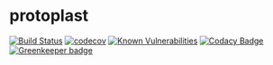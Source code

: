# protoplast

[![Build Status](https://travis-ci.org/ifrost/protoplast.svg?branch=master)](https://travis-ci.org/ifrost/protoplast) [![codecov](https://codecov.io/gh/ifrost/protoplast/branch/master/graph/badge.svg)](https://codecov.io/gh/ifrost/protoplast) [![Known Vulnerabilities](https://snyk.io/test/github/ifrost/protoplast/badge.svg)](https://snyk.io/test/github/ifrost/protoplast) [![Codacy Badge](https://api.codacy.com/project/badge/Grade/f5cb26d7c6304aeca5d8550876b9aa24)](https://www.codacy.com/app/ifrost/protoplast?utm_source=github.com&amp;utm_medium=referral&amp;utm_content=ifrost/protoplast&amp;utm_campaign=Badge_Grade) [![Greenkeeper badge](https://badges.greenkeeper.io/ifrost/protoplast.svg)](https://greenkeeper.io/)

